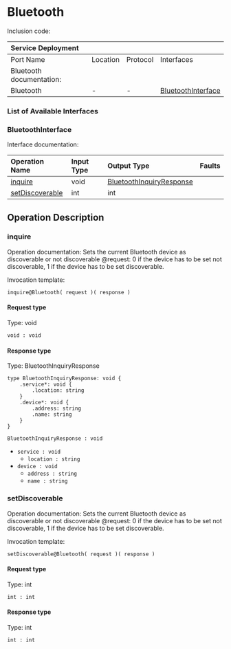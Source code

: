 # Bluetooth

Inclusion code: 

| Service Deployment |  |  |  |
| :--- | :--- | :--- | :--- |
| Port Name | Location | Protocol | Interfaces |
| Bluetooth documentation: |  |  |  |
| Bluetooth | - | - | [BluetoothInterface](bluetooth.md#BluetoothInterface) |

### List of Available Interfaces

### BluetoothInterface <a id="BluetoothInterface"></a>

Interface documentation:

| Operation Name | Input Type | Output Type | Faults |
| :--- | :--- | :--- | :--- |
| [inquire](bluetooth.md#inquire) | void | [BluetoothInquiryResponse](bluetooth.md#BluetoothInquiryResponse) |  |
| [setDiscoverable](bluetooth.md#setDiscoverable) | int | int |  |

## Operation Description

### inquire <a id="inquire"></a>

Operation documentation: Sets the current Bluetooth device as discoverable or not discoverable @request: 0 if the device has to be set not discoverable, 1 if the device has to be set discoverable.

Invocation template:

```jolie
inquire@Bluetooth( request )( response )
```

#### Request type

Type: void

`void : void`

#### Response type <a id="BluetoothInquiryResponse"></a>

Type: BluetoothInquiryResponse

```jolie
type BluetoothInquiryResponse: void {
    .service*: void {
        .location: string
    }
    .device*: void {
        .address: string
        .name: string
    }
}
```

`BluetoothInquiryResponse : void`

* `service : void`
  * `location : string`
* `device : void`
  * `address : string`
  * `name : string`

### setDiscoverable <a id="setDiscoverable"></a>

Operation documentation: Sets the current Bluetooth device as discoverable or not discoverable @request: 0 if the device has to be set not discoverable, 1 if the device has to be set discoverable.

Invocation template:

```jolie
setDiscoverable@Bluetooth( request )( response )
```

#### Request type

Type: int

`int : int`

#### Response type

Type: int

`int : int`


